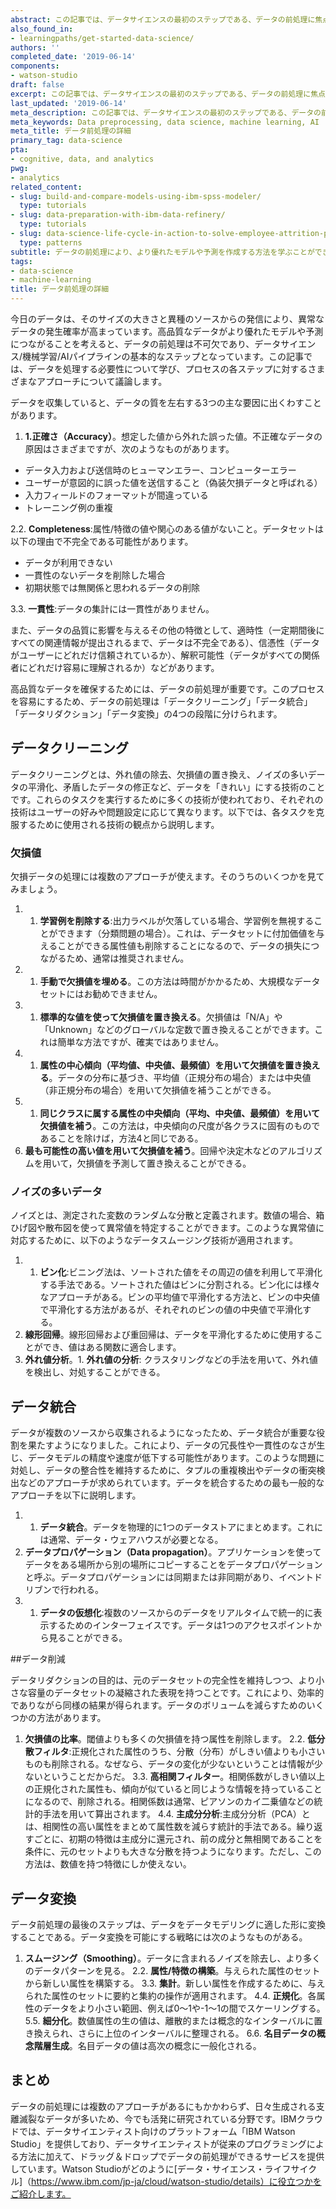 ```yaml
---
abstract: この記事では、データサイエンスの最初のステップである、データの前処理に焦点を当てています。この記事では、前処理のパイプライン全体を説明し、プロセスの各ステップに対するさまざまなアプローチについて議論します。
also_found_in:
- learningpaths/get-started-data-science/
authors: ''
completed_date: '2019-06-14'
components:
- watson-studio
draft: false
excerpt: この記事では、データサイエンスの最初のステップである、データの前処理に焦点を当てています。この記事では、前処理のパイプライン全体を説明し、プロセスの各ステップに対するさまざまなアプローチについて議論します。
last_updated: '2019-06-14'
meta_description: この記事では、データサイエンスの最初のステップである、データの前処理に焦点を当てています。この記事では、前処理のパイプライン全体を説明し、プロセスの各ステップに対するさまざまなアプローチについて議論します。
meta_keywords: Data preprocessing, data science, machine learning, AI
meta_title: データ前処理の詳細
primary_tag: data-science
pta:
- cognitive, data, and analytics
pwg:
- analytics
related_content:
- slug: build-and-compare-models-using-ibm-spss-modeler/
  type: tutorials
- slug: data-preparation-with-ibm-data-refinery/
  type: tutorials
- slug: data-science-life-cycle-in-action-to-solve-employee-attrition-problem/
  type: patterns
subtitle: データの前処理により、より優れたモデルや予測を作成する方法を学ぶことができます。
tags:
- data-science
- machine-learning
title: データ前処理の詳細
---
```


今日のデータは、そのサイズの大きさと異種のソースからの発信により、異常なデータの発生確率が高まっています。高品質なデータがより優れたモデルや予測につながることを考えると、データの前処理は不可欠であり、データサイエンス/機械学習/AIパイプラインの基本的なステップとなっています。この記事では、データを処理する必要性について学び、プロセスの各ステップに対するさまざまなアプローチについて議論します。

データを収集していると、データの質を左右する3つの主な要因に出くわすことがあります。

1. **1.正確さ（Accuracy）**。想定した値から外れた誤った値。不正確なデータの原因はさまざまですが、次のようなものがあります。

  * データ入力および送信時のヒューマンエラー、コンピューターエラー
  * ユーザーが意図的に誤った値を送信すること（偽装欠損データと呼ばれる）
  * 入力フィールドのフォーマットが間違っている
  * トレーニング例の重複

2.2. **Completeness**:属性/特徴の値や関心のある値がないこと。データセットは以下の理由で不完全である可能性があります。

  * データが利用できない
  * 一貫性のないデータを削除した場合
  * 初期状態では無関係と思われるデータの削除

3.3. **一貫性**:データの集計には一貫性がありません。

また、データの品質に影響を与えるその他の特徴として、適時性（一定期間後にすべての関連情報が提出されるまで、データは不完全である）、信憑性（データがユーザーにどれだけ信頼されているか）、解釈可能性（データがすべての関係者にどれだけ容易に理解されるか）などがあります。

高品質なデータを確保するためには、データの前処理が重要です。このプロセスを容易にするため、データの前処理は「データクリーニング」「データ統合」「データリダクション」「データ変換」の4つの段階に分けられます。

## データクリーニング

データクリーニングとは、外れ値の除去、欠損値の置き換え、ノイズの多いデータの平滑化、矛盾したデータの修正など、データを「きれい」にする技術のことです。これらのタスクを実行するために多くの技術が使われており、それぞれの技術はユーザーの好みや問題設定に応じて異なります。以下では、各タスクを克服するために使用される技術の観点から説明します。

### 欠損値

欠損データの処理には複数のアプローチが使えます。そのうちのいくつかを見てみましょう。

1. 1. **学習例を削除する**:出力ラベルが欠落している場合、学習例を無視することができます（分類問題の場合）。これは、データセットに付加価値を与えることができる属性値も削除することになるので、データの損失につながるため、通常は推奨されません。
1. 1. **手動で欠損値を埋める**。この方法は時間がかかるため、大規模なデータセットにはお勧めできません。
1. 1. **標準的な値を使って欠損値を置き換える**。欠損値は「N/A」や「Unknown」などのグローバルな定数で置き換えることができます。これは簡単な方法ですが、確実ではありません。
1. 1. **属性の中心傾向（平均値、中央値、最頻値）を用いて欠損値を置き換える**。データの分布に基づき、平均値（正規分布の場合）または中央値（非正規分布の場合）を用いて欠損値を補うことができる。
1. 1. **同じクラスに属する属性の中央傾向（平均、中央値、最頻値）を用いて欠損値を補う**。この方法は，中央傾向の尺度が各クラスに固有のものであることを除けば，方法4と同じである。
1. **最も可能性の高い値を用いて欠損値を補う**。回帰や決定木などのアルゴリズムを用いて，欠損値を予測して置き換えることができる。

### ノイズの多いデータ

ノイズとは、測定された変数のランダムな分散と定義されます。数値の場合、箱ひげ図や散布図を使って異常値を特定することができます。このような異常値に対応するために、以下のようなデータスムージング技術が適用されます。

1. 1. **ビン化**:ビニング法は、ソートされた値をその周辺の値を利用して平滑化する手法である。ソートされた値はビンに分割される。ビン化には様々なアプローチがある。ビンの平均値で平滑化する方法と、ビンの中央値で平滑化する方法があるが、それぞれのビンの値の中央値で平滑化する。
1. **線形回帰**。線形回帰および重回帰は、データを平滑化するために使用することができ、値はある関数に適合します。
1. **外れ値分析**。1. **外れ値の分析**: クラスタリングなどの手法を用いて、外れ値を検出し、対処することができる。

## データ統合

データが複数のソースから収集されるようになったため、データ統合が重要な役割を果たすようになりました。これにより、データの冗長性や一貫性のなさが生じ、データモデルの精度や速度が低下する可能性があります。このような問題に対処し、データの整合性を維持するために、タプルの重複検出やデータの衝突検出などのアプローチが求められています。データを統合するための最も一般的なアプローチを以下に説明します。

1. 1. **データ統合**。データを物理的に1つのデータストアにまとめます。これには通常、データ・ウェアハウスが必要となる。
1. **データプロパゲーション（Data propagation）**。アプリケーションを使ってデータをある場所から別の場所にコピーすることをデータプロパゲーションと呼ぶ。データプロパゲーションには同期または非同期があり、イベントドリブンで行われる。
1. 1. **データの仮想化**:複数のソースからのデータをリアルタイムで統一的に表示するためのインターフェイスです。データは1つのアクセスポイントから見ることができる。

##データ削減

データリダクションの目的は、元のデータセットの完全性を維持しつつ、より小さな容量のデータセットの凝縮された表現を持つことです。これにより、効率的でありながら同様の結果が得られます。データのボリュームを減らすためのいくつかの方法があります。

1. **欠損値の比率**。閾値よりも多くの欠損値を持つ属性を削除します。
2.2. **低分散フィルタ**:正規化された属性のうち、分散（分布）がしきい値よりも小さいものも削除される。なぜなら、データの変化が少ないということは情報が少ないということだからだ。
3.3. **高相関フィルター**。相関係数がしきい値以上の正規化された属性も、傾向が似ていると同じような情報を持っていることになるので、削除される。相関係数は通常、ピアソンのカイ二乗値などの統計的手法を用いて算出されます。
4.4. **主成分分析**:主成分分析（PCA）とは、相関性の高い属性をまとめて属性数を減らす統計的手法である。繰り返すごとに、初期の特徴は主成分に還元され、前の成分と無相関であることを条件に、元のセットよりも大きな分散を持つようになります。ただし、この方法は、数値を持つ特徴にしか使えない。

## データ変換

データ前処理の最後のステップは、データをデータモデリングに適した形に変換することである。データ変換を可能にする戦略には次のようなものがある。

1. **スムージング（Smoothing）**。データに含まれるノイズを除去し、より多くのデータパターンを見る。
2.2. **属性/特徴の構築**。与えられた属性のセットから新しい属性を構築する。
3.3. **集計**。新しい属性を作成するために、与えられた属性のセットに要約と集約の操作が適用されます。
4.4. **正規化**。各属性のデータをより小さい範囲、例えば0～1や-1～1の間でスケーリングする。
5.5. **細分化**。数値属性の生の値は、離散的または概念的なインターバルに置き換えられ、さらに上位のインターバルに整理される。
6.6. **名目データの概念階層生成**。名目データの値は高次の概念に一般化される。

## まとめ

データの前処理には複数のアプローチがあるにもかかわらず、日々生成される支離滅裂なデータが多いため、今でも活発に研究されている分野です。IBMクラウドでは、データサイエンティスト向けのプラットフォーム「IBM Watson Studio」を提供しており、データサイエンティストが従来のプログラミングによる方法に加えて、ドラッグ＆ドロップでデータの前処理ができるサービスを提供しています。Watson Studioがどのように[データ・サイエンス・ライフサイクル]（https://www.ibm.com/jp-ja/cloud/watson-studio/details）に役立つかをご紹介します。
